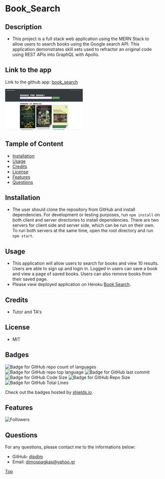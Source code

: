 # Book_Search

## Description

-   This project is a full stack web application using the MERN Stack to allow users to search books using the Google search API. This application demonstrates skill sets used to refractor an original code using REST APIs into GraphQL with Apollo.

## Link to the app

Link to the github app: [book_search](https://github.com/djpdim/book_search)

<img src="client/public/images/app-screen.png" width="50%" height="50%">

## Tample of Content

-   [Installation](#installation)
-   [Usage](#usage)
-   [Credits](#credits)
-   [License](#license)
-   [Features](#features)
-   [Questions](#questions)

## Installation

-   The user should clone the repository from GitHub and install dependencies. For development or testing purposes, run `npm install` on both client and server directories to install dependencies. There are two servers for client side and server side, which can be run on their own. To run both servers at the same time, open the root directory and run `npm start`.

## Usage

-   This application will allow users to search for books and view 10 results. Users are able to sign up and login in. Logged in users can save a book and view a page of saved books. Users can also remove books from their saved page.
-   Please view deployed application on Heroku [Book Search](https://dp14-book-search.herokuapp.com/).

## Credits

-   Tutor and TA's

## License

-   MIT

## Badges

![Badge for GitHub repo count of languages](https://img.shields.io/github/languages/count/djpdim/book_search?style=flat&logo=appveyor)
![Badge for GitHub repo top language](https://img.shields.io/github/languages/top/djpdim/book_search?style=flat&logo=appveyor)
![Badge for GitHub last commit](https://img.shields.io/github/last-commit/djpdim/book_search?style=flat&logo=appveyor)
![Badge for GitHub Code Size](https://img.shields.io/github/languages/code-size/djpdim/book_search?style=flat&logo=appveyor)
![Badge for GitHub Repo Size](https://img.shields.io/github/repo-size/djpdim/book_search?style=flat&logo=appveyor)
![Badge for GitHub Total Lines](https://img.shields.io/tokei/lines/github/djpdim/book_search?style=flat&logo=appveyor)

Check out the badges hosted by [shields.io](https://shields.io/).

## Features

<img src="https://img.shields.io/github/followers/djpdim?style=social" alt="Followers" />

## Questions

For any questions, please contact me to the informations below:

-   GitHub: [djpdim](https://github.com/djpdim)
-   Email: [dimospagkas@yahoo.gr](mailto:dimospagkas@yahoo.gr)

[Top](#Book_Search)
